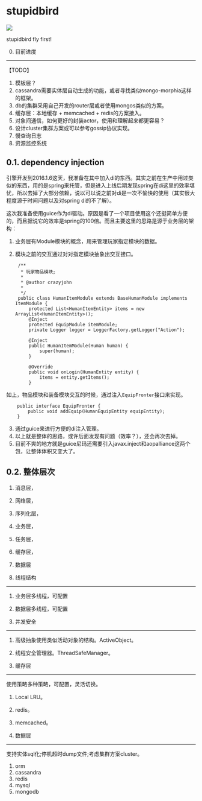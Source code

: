 # stupidbird

![](http://i.imgur.com/usJ19zp.jpg)

stupidbird fly first!


0. 目前进度
----------
【TODO】

1. 模板层？
2. cassandra需要实体层自动生成的功能，或者寻找类似mongo-morphia这样的框架。
3. db的集群采用自己开发的router层或者使用mongos类似的方案。
4. 缓存层：本地缓存 + memcached + redis的方案接入。
5. 对象间通信，如何更好的封装actor，使用和理解起来都更容易？
6. 设计cluster集群方案或可以参考gossip协议实现。
7. 慢查询日志
8. 资源监控系统

0.1. dependency injection
----------
引擎开发到2016.1.6这天，我准备在其中加入di的东西。其实之前在生产中用过类似的东西，用的是spring来托管，但是进入上线后期发现spring在di这里的效率堪忧，所以去掉了大部分依赖，说以可以说之前对di是一次不愉快的使用（其实很大程度源于时间问题以及对spring di的不了解）。

这次我准备使用guice作为di驱动。原因是看了一个项目使用这个还挺简单方便的，而且据说它的效率是spring的100倍。而且主要这里的思路是源于业务层的架构：

1. 业务层有Module模块的概念，用来管理玩家指定模块的数据。
2. 模块之前的交互通过对对指定模块抽象出交互接口。

		/**
		 * 玩家物品模块;
		 * 
		 * @author crazyjohn
		 *
		 */
		public class HumanItemModule extends BaseHumanModule implements ItemModule {
			protected List<HumanItemEntity> items = new ArrayList<HumanItemEntity>();
			@Inject
			protected EquipModule itemModule;
			private Logger logger = LoggerFactory.getLogger("Action");
		
			@Inject
			public HumanItemModule(Human human) {
				super(human);
			}
		
			@Override
			public void onLogin(HumanEntity entity) {
				items = entity.getItems();
			}
如上，物品模块和装备模块交互的时候，通过注入`EquipFronter`接口来实现。

		public interface EquipFronter {
			public void addEquip(HumanEquipEntity equipEntity);
		}
3. 通过guice来进行方便的di注入管理。
4. 以上就是整体的思路，或许后面发现有问题（效率？），还会再次去掉。
5. 目前不爽的地方就是guice尼玛还需要引入javax.inject和aopalliance这两个包，让整体体积又变大了。

0.2. 整体层次
----------
1. 消息层，
2. 网络层，
3. 序列化层，
4. 业务层，
5. 任务层，
6. 缓存层，
7. 数据层

1. 线程结构
----------
1. 业务层多线程，可配置
2. 数据层多线程，可配置

2. 并发安全
----------
1. 高级抽象使用类似活动对象的结构。ActiveObject。
2. 线程安全管理器。ThreadSafeManager。

3. 缓存层
----------

使用策略多种策略，可配置，灵活切换。

1. Local LRU。
2. redis。
3. memcached。

4. 数据层
----------

支持实体sql化;停机超时dump文件;考虑集群方案cluster。


1. orm
2. cassandra
3. redis
4. mysql
5. mongodb

